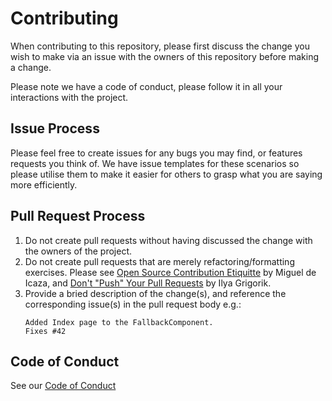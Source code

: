 # Contributing

When contributing to this repository, please first discuss the change you wish to make via an issue
with the owners of this repository before making a change.

Please note we have a code of conduct, please follow it in all your interactions with the project.

## Issue Process

Please feel free to create issues for any bugs you may find, or features requests you think of. We
have issue templates for these scenarios so please utilise them to make it easier for others to
grasp what you are saying more efficiently.

## Pull Request Process

1. Do not create pull requests without having discussed the change with the owners of the project.
2. Do not create pull requests that are merely refactoring/formatting exercises. Please see [Open Source Contribution Etiquitte](http://tirania.org/blog/archive/2010/Dec-31.html) by Miguel de Icaza, and [Don't "Push" Your Pull Requests](https://www.igvita.com/2011/12/19/dont-push-your-pull-requests) by Ilya Grigorik.
3. Provide a bried description of the change(s), and reference the corresponding issue(s) in the pull request body e.g.:
    ```
    Added Index page to the FallbackComponent.
    Fixes #42
    ```

## Code of Conduct
See our [Code of Conduct](CODE_OF_CONDUCT.md)
